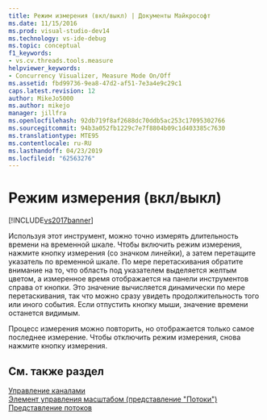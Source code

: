 ```yaml
---
title: Режим измерения (вкл/выкл) | Документы Майкрософт
ms.date: 11/15/2016
ms.prod: visual-studio-dev14
ms.technology: vs-ide-debug
ms.topic: conceptual
f1_keywords:
- vs.cv.threads.tools.measure
helpviewer_keywords:
- Concurrency Visualizer, Measure Mode On/Off
ms.assetid: fbd99736-9ea8-47d2-af51-7e3a4e9c29c1
caps.latest.revision: 12
author: MikeJo5000
ms.author: mikejo
manager: jillfra
ms.openlocfilehash: 92db719f8af2688dc70ddb5ac253c17095302766
ms.sourcegitcommit: 94b3a052fb1229c7e7f8804b09c1d403385c7630
ms.translationtype: MTE95
ms.contentlocale: ru-RU
ms.lasthandoff: 04/23/2019
ms.locfileid: "62563276"
---
```

# <a name="measure-mode-onoff"></a>Режим измерения (вкл/выкл)
[!INCLUDE[vs2017banner](../includes/vs2017banner.md)]

Используя этот инструмент, можно точно измерять длительность времени на временной шкале. Чтобы включить режим измерения, нажмите кнопку измерения (со значком линейки), а затем перетащите указатель по временной шкале. По мере перетаскивания обратите внимание на то, что область под указателем выделяется желтым цветом, а измеренное время отображается на панели инструментов справа от кнопки. Это значение вычисляется динамически по мере перетаскивания, так что можно сразу увидеть продолжительность того или иного события. Если отпустить кнопку мыши, значение времени останется видимым.  
  
 Процесс измерения можно повторить, но отображается только самое последнее измерение. Чтобы отключить режим измерения, снова нажмите кнопку измерения.  
  
## <a name="see-also"></a>См. также раздел  
 [Управление каналами](../profiling/manage-channels.md)   
 [Элемент управления масштабом (представление "Потоки")](../profiling/zoom-control-threads-view.md)   
 [Представление потоков](../profiling/threads-view-parallel-performance.md)
